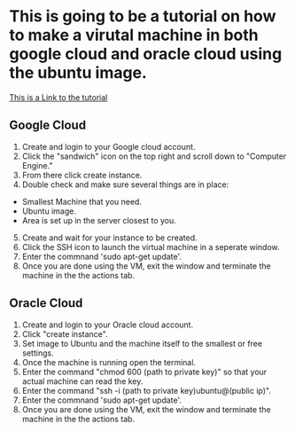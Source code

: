 # This is going to be a tutorial on how to make a virutal machine in both google cloud and oracle cloud using the ubuntu image.

[This is a Link to the tutorial](https://www.loom.com/share/ce54e8b30661444d8f259bfb3c2b0845)

## Google Cloud
1. Create and login to your Google cloud account.
2. Click the "sandwich" icon on the top right and scroll down to "Computer Engine."
3. From there click create instance.
4. Double check and make sure several things are in place:
- Smallest Machine that you need.
- Ubuntu image.
- Area is set up in the server closest to you.
5. Create and wait for your instance to be created.
6. Click the SSH icon to launch the virtual machine in a seperate window.
7. Enter the commnand 'sudo apt-get update'.
8. Once you are done using the VM, exit the window and terminate the machine in the the actions tab.

## Oracle Cloud
1. Create and login to your Oracle cloud account.
2. Click "create instance".
3. Set image to Ubuntu and the machine itself to the smallest or free settings.
4. Once the machine is running open the terminal.
5. Enter the command "chmod 600 (path to private key)" so that your actual machine can read the key.
6. Enter the command "ssh -i (path to private key)ubuntu@(public ip)".
7. Enter the commnand 'sudo apt-get update'.
8. Once you are done using the VM, exit the window and terminate the machine in the the actions tab.
